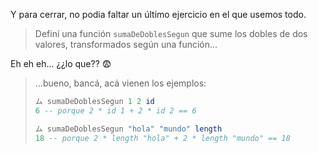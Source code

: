 Y para cerrar, no podia faltar un último ejercicio en el que usemos todo. 

> Definí una función `sumaDeDoblesSegun` que sume los dobles de dos valores, transformados según una función...

Eh eh eh... ¿¿lo que??  :fearful:

> ...bueno, bancá, acá vienen los ejemplos: 
>
> ```haskell
> ム sumaDeDoblesSegun 1 2 id 
> 6 -- porque 2 * id 1 + 2 * id 2 == 6
>
> ム sumaDeDoblesSegun "hola" "mundo" length 
> 18 -- porque 2 * length "hola" + 2 * length "mundo" == 18
> ```
